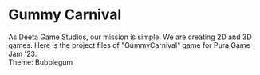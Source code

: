# Gummy Carnival
As Deeta Game Studios, our mission is simple. We are creating 2D and 3D games. Here is the project files of "GummyCarnival" game for Pura Game Jam '23.<br />
Theme: Bubblegum

